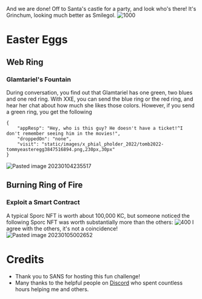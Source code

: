 And we are done! Off to Santa's castle for a party, and look who's there! It's Grinchum, looking much better as Smilegol. 
![1000](finale.jpg)


# Easter Eggs
## Web Ring
### Glamtariel's Fountain
During conversation, you find out that Glamtariel has one green, two blues and one red ring. With XXE, you can send the blue ring or the red ring, and hear her chat about how much she likes those colors. However, if you send a green ring, you get the following
```
{
    "appResp": "Hey, who is this guy? He doesn't have a ticket!^I don't remember seeing him in the movies!",
    "droppedOn": "none",
    "visit": "static/images/x_phial_pholder_2022/tomb2022-tommyeasteregg3847516894.png,230px,30px"
}
```
![Pasted image 20230104235517](Pasted%20image%2020230104235517.png)

## Burning Ring of Fire
### Exploit a Smart Contract
A typical Sporc NFT is worth about 100,000 KC, but someone noticed the following Sporc NFT was worth substantially more than the others:
![400](Pasted%20image%2020230105001922.png)
I agree with the others, it's not a coincidence! 
![Pasted image 20230105002652](Pasted%20image%2020230105002652.png)

# Credits
- Thank you to SANS for hosting this fun challenge! 
- Many thanks to the helpful people on [Discord](https://discord.gg/Wbmx92rWW3) who spent countless hours helping me and others. 